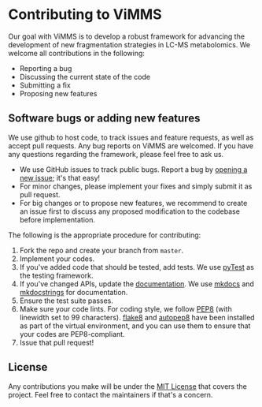 # Contributing to ViMMS

Our goal with ViMMS is to develop a robust framework for advancing the development of new fragmentation strategies in LC-MS metabolomics. We welcome all contributions in the following: 

- Reporting a bug
- Discussing the current state of the code
- Submitting a fix
- Proposing new features

## Software bugs or adding new features

We use github to host code, to track issues and feature requests, as well as accept pull requests. Any bug reports on ViMMS are welcomed. If you have any questions regarding the framework, please feel free to ask us.

- We use GitHub issues to track public bugs. Report a bug by [opening a new issue](); it's that easy!
- For minor changes, please implement your fixes and simply submit it as pull request. 
- For big changes or to propose new features, we recommend to create an issue first to discuss any proposed modification to the codebase before implementation. 
 
The following is the appropriate procedure for contributing:

1. Fork the repo and create your branch from `master`.
2. Implement your codes.
3. If you've added code that should be tested, add tests. We use [pyTest](https://pytest.org) as the testing framework.
5. If you've changed APIs, update the [documentation](https://vimms.readthedocs.io). We use [mkdocs](https://www.mkdocs.org/) and [mkdocstrings](https://github.com/mkdocstrings/mkdocstrings) for documentation.
6. Ensure the test suite passes.
7. Make sure your code lints. For coding style, we follow [PEP8](https://www.python.org/dev/peps/pep-0008/) (with linewidth set to 99 characters). [flake8](https://flake8.pycqa.org/en/latest/) and [autopep8](https://pypi.org/project/autopep8/) have been installed as part of the virtual environment, and you can use them to ensure that your codes are PEP8-compliant.
8. Issue that pull request!

## License
Any contributions you make will be under the [MIT License](http://choosealicense.com/licenses/mit/) that covers the project. Feel free to contact the maintainers if that's a concern.
